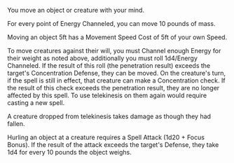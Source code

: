 You move an object or creature with your mind.

For every point of Energy Channeled, you can move 10 pounds of mass.

Moving an object 5ft has a Movement Speed Cost of 5ft of your own Speed. 

To move creatures against their will, you must Channel enough Energy for their weight as noted above, additionally you must roll 1d4/Energy Channeled. If the result of this roll (the penetration result) exceeds the target's Concentration Defense, they can be moved. On the creature's turn, if the spell is still in effect, that creature can make a Concentration check. If the result of this check exceeds the penetration result, they are no longer affected by this spell. To use telekinesis on them again would require casting a new spell.

A creature dropped from telekinesis takes damage as though they had fallen.

Hurling an object at a creature requires a Spell Attack (1d20 + Focus Bonus). If the result of the attack exceeds the target's Defense, they take 1d4 for every 10 pounds the object weighs. 